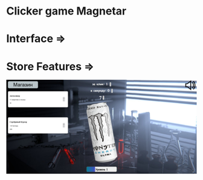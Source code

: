 # Clicker game Magnetar
# Interface =>

# Store Features =>
![My Image](AssetsForReadME/screenshot2.jpg)
